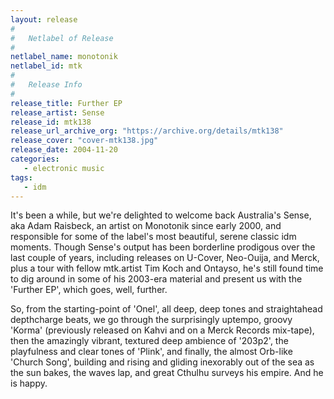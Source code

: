 ```yaml
---
layout: release
#
#   Netlabel of Release
#
netlabel_name: monotonik
netlabel_id: mtk
#
#   Release Info
#
release_title: Further EP
release_artist: Sense
release_id: mtk138
release_url_archive_org: "https://archive.org/details/mtk138"
release_cover: "cover-mtk138.jpg"
release_date: 2004-11-20
categories:
   - electronic music
tags:
   - idm
---
```

It's been a while, but we're delighted to welcome back Australia's Sense, aka Adam Raisbeck, an artist on Monotonik since early 2000, and responsible for some of the label's most beautiful, serene classic idm moments. Though Sense's output has been borderline prodigous over the last couple of years, including releases on U-Cover, Neo-Ouija, and Merck, plus a tour with fellow mtk.artist Tim Koch and Ontayso, he's still found time to dig around in some of his 2003-era material and present us with the 'Further EP', which goes, well, further.

So, from the starting-point of 'Onel', all deep, deep tones and straightahead depthcharge beats, we go through the surprisingly uptempo, groovy 'Korma' (previously released on Kahvi and on a Merck Records mix-tape), then the amazingly vibrant, textured deep ambience of '203p2', the playfulness and clear tones of 'Plink', and finally, the almost Orb-like 'Church Song', building and rising and gliding inexorably out of the sea as the sun bakes, the waves lap, and great Cthulhu surveys his empire. And he is happy.
